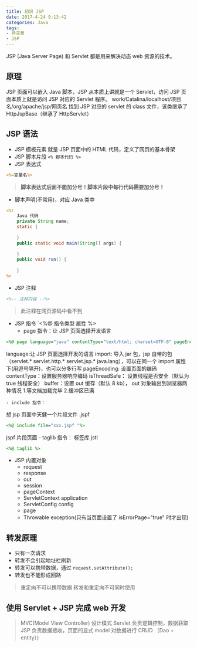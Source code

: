 ```yaml
---
title: 初识 JSP
date: 2017-4-24 9:13:42 
categories: Java
tags: 
- 待完善
- JSP
---
```


JSP (Java Server Page) 和 Servlet 都是用来解决动态 web 资源的技术。

<!--more-->

## 原理
JSP 页面可以嵌入 Java 脚本，JSP 从本质上讲就是一个 Servlet，访问 JSP 页面本质上就是访问 JSP 对应的 Servlet 程序。
work/Catalina/localhost/项目名/org/apache/jsp/网页名
找到 JSP 对应的 servlet 的 class 文件，该类继承了 HttpJspBase（继承了 HttpServlet）

## JSP 语法
- JSP 模板元素
就是 JSP 页面中的 HTML 代码，定义了网页的基本骨架
- JSP 脚本片段
`<% 脚本代码 %>`
- JSP 表达式
```JSP
<%=变量名%>
```
>**脚本表达式后面不能加分号！脚本片段中每行代码需要加分号！**
- 脚本声明(不常用)，对应 Java 类中
```JSP
<%!
	Java 代码
	private String name;
	static {
		
	}
	public static void main(String[] args) {
		
	}
	public void run() {
		
	}
%>
```
- JSP 注释
```JSP
<%-- 注释内容 --%>
```
>此注释在网页源码中看不到
- JSP 指令
`<%@ 指令类型 属性 %>
	- page 指令：让 JSP 页面选择开发语言
```JSP
<%@ page language="java" contentType="text/html; charset=UTF-8" pageEncoding="UTF-8" import="java.util*, java...."%>
```
language:让 JSP 页面选择开发的语言
import: 导入 jar 包，jsp 自带的包（servlet.* servlet.http.* servlet.jsp.* java.lang），可以在同一个 import 属性下(用逗号隔开)，也可以分多行写
pageEncoding: 设置页面的编码
contentType：设置服务器响应编码
isThreadSafe： 设置线程是否安全（默认为 true 线程安全）
buffer：设置 out 缓存（默认 8 kb）， out 对象输出到浏览器两种情况
	1.等文档加载完毕 
	2.缓冲区已满

	- include 指令：
想 jsp 页面中天健一个片段文件 .jspf
```JSP
<%@ include file="xxx.jspf "%>
```
jspf 片段页面
	- taglib 指令：
标签库 jstl
```JSP
<%@ taglib %>
```
- JSP 内置对象
	- request
	- response
	- out
	- session
	- pageContext
	- ServletContext application
	- ServletConfig config
	- page
	- Throwable exception(只有当页面设置了 isErrorPage="true" 时才出现)

## 转发原理
- 只有一次请求
- 转发不会引起地址栏刷新
- 转发可以携带数据，通过 `request.setAttribute();`
- 转发也不能形成回路

>重定向不可以携带数据
>转发和重定向不可同时使用

## 使用 Servlet + JSP 完成 web 开发


>MVC(Model View Controller) 设计模式
Servlet 负责逻辑控制，数据获取
JSP 负责数据接收，页面的显式
model 对数据进行 CRUD （Dao + entity）)
